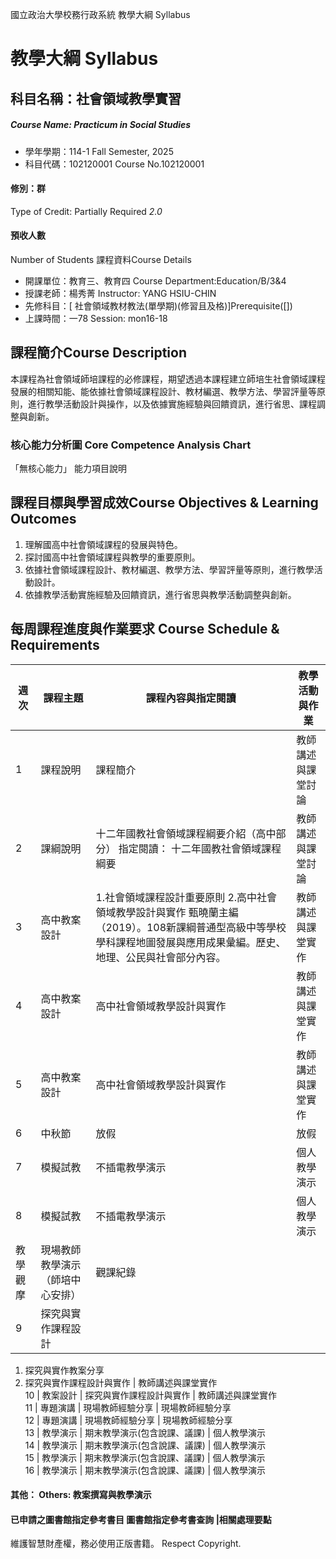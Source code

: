 國立政治大學校務行政系統 教學大綱 Syllabus
# 教學大綱 Syllabus
##  科目名稱：社會領域教學實習
#####  Course Name: Practicum in Social Studies
  * 學年學期：114-1 Fall Semester, 2025 
  * 科目代碼：102120001 Course No.102120001
#### 修別：群
Type of Credit: Partially Required 
_2.0_
#### 預收人數
Number of Students
課程資料Course Details
  * 開課單位：教育三、教育四 Course Department:Education/B/3&4 
  * 授課老師：楊秀菁 Instructor: YANG HSIU-CHIN 
  * 先修科目：[ 社會領域教材教法(單學期)(修習且及格)]Prerequisite([])
  * 上課時間：一78 Session: mon16-18 
##  課程簡介Course Description
本課程為社會領域師培課程的必修課程，期望透過本課程建立師培生社會領域課程發展的相關知能、能依據社會領域課程設計、教材編選、教學方法、學習評量等原則，進行教學活動設計與操作，以及依據實施經驗與回饋資訊，進行省思、課程調整與創新。
###  核心能力分析圖 Core Competence Analysis Chart
「無核心能力」 
能力項目說明
##  課程目標與學習成效Course Objectives & Learning Outcomes 
  1. 理解國高中社會領域課程的發展與特色。
  2. 探討國高中社會領域課程與教學的重要原則。
  3. 依據社會領域課程設計、教材編選、教學方法、學習評量等原則，進行教學活動設計。
  4. 依據教學活動實施經驗及回饋資訊，進行省思與教學活動調整與創新。
##  每周課程進度與作業要求 Course Schedule & Requirements
|  週次 |  課程主題 |  課程內容與指定閱讀 |  教學活動與作業  
---|---|---|---  
1 |  課程說明 |  課程簡介 |  教師講述與課堂討論  
2 |  課綱說明 |  十二年國教社會領域課程綱要介紹（高中部分） 指定閱讀： 十二年國教社會領域課程綱要 |  教師講述與課堂討論  
3 |  高中教案設計 |  1.社會領域課程設計重要原則 2.高中社會領域教學設計與實作 甄曉蘭主編（2019）。108新課綱普通型高級中等學校學科課程地圖發展與應用成果彙編。歷史、地理、公民與社會部分內容。 |  教師講述與課堂實作  
4 |  高中教案設計 |  高中社會領域教學設計與實作 |  教師講述與課堂實作  
5 |  高中教案設計 |  高中社會領域教學設計與實作 |  教師講述與課堂實作  
6 |  中秋節 |  放假 |  放假  
7 |  模擬試教 |  不插電教學演示 |  個人教學演示  
8 |  模擬試教 |  不插電教學演示 |  個人教學演示  
教學觀摩 |  現場教師教學演示（師培中心安排） |  觀課紀錄  
9 |  探究與實作課程設計 | 
  1. 探究與實作教案分享
  2. 探究與實作課程設計與實作
|  教師講述與課堂實作  
10 |  教案設計 |  探究與實作課程設計與實作 |  教師講述與課堂實作  
11 |  專題演講 |  現場教師經驗分享 |  現場教師經驗分享  
12 |  專題演講 |  現場教師經驗分享 |  現場教師經驗分享  
13 |  教學演示 |  期末教學演示(包含說課、議課) |  個人教學演示  
14 |  教學演示 |  期末教學演示(包含說課、議課) |  個人教學演示  
15 |  教學演示 |  期末教學演示(包含說課、議課) |  個人教學演示  
16 |  教學演示 |  期末教學演示(包含說課、議課) |  個人教學演示  
####  其他： Others: 教案撰寫與教學演示 
####  已申請之圖書館指定參考書目  圖書館指定參考書查詢 |相關處理要點
維護智慧財產權，務必使用正版書籍。 Respect Copyright.